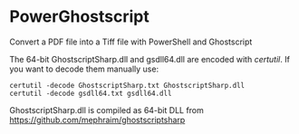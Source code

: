 # PowerGhostscript
Convert a PDF file into a Tiff file with PowerShell and Ghostscript

The 64-bit GhostscriptSharp.dll and gsdll64.dll are encoded with *certutil*. If you want to decode them manually use:

```dos
certutil -decode GhostscriptSharp.txt GhostscriptSharp.dll
certutil -decode gsdll64.txt gsdll64.dll
```

GhostscriptSharp.dll is compiled as 64-bit DLL from https://github.com/mephraim/ghostscriptsharp
